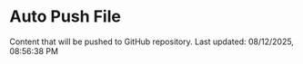 # Auto Push File

Content that will be pushed to GitHub repository.
Last updated: 08/12/2025, 08:56:38 PM